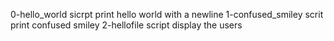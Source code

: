 0-hello_world sicrpt print hello world with a newline
1-confused_smiley scrit print confused smiley
2-hellofile script display the users
